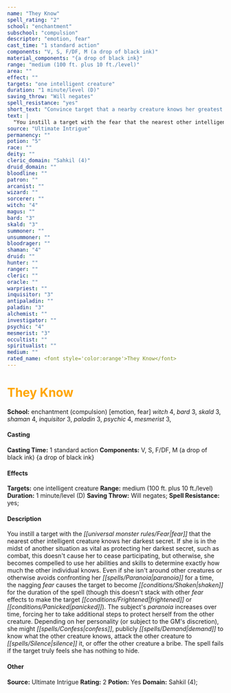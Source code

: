 ```yaml
---
name: "They Know"
spell_rating: "2"
school: "enchantment"
subschool: "compulsion"
descriptor: "emotion, fear"
cast_time: "1 standard action"
components: "V, S, F/DF, M (a drop of black ink)"
material_components: "{a drop of black ink}"
range: "medium (100 ft. plus 10 ft./level)"
area: ""
effect: ""
targets: "one intelligent creature"
duration: "1 minute/level (D)"
saving_throw: "Will negates"
spell_resistance: "yes"
short_text: "Convince target that a nearby creature knows her greatest secret."
text: |
  "You instill a target with the fear that the nearest other intelligent creature knows her darkest secret. If she is in the midst of another situation as vital as protecting her darkest secret, such as combat, this doesn't cause her to cease participating, but otherwise, she becomes compelled to use her abilities and skills to determine exactly how much the other individual knows. Even if she isn't around other creatures or otherwise avoids confronting her paranoia for a time, the nagging fear causes the target to become shaken for the duration of the spell (though this doesn't stack with other fear effects to make the target frightened or panicked). The subject's paranoia increases over time, forcing her to take additional steps to protect herself from the other creature. Depending on her personality (or subject to the GM's discretion), she might confess, publicly demand to know what the other creature knows, attack the other creature to silence it, or offer the other creature a bribe. The spell fails if the target truly feels she has nothing to hide."
source: "Ultimate Intrigue"
permanency: ""
potion: "5"
race: ""
deity: ""
cleric_domain: "Sahkil (4)"
druid_domain: ""
bloodline: ""
patron: ""
arcanist: ""
wizard: ""
sorcerer: ""
witch: "4"
magus: ""
bard: "3"
skald: "3"
summoner: ""
unsummoner: ""
bloodrager: ""
shaman: "4"
druid: ""
hunter: ""
ranger: ""
cleric: ""
oracle: ""
warpriest: ""
inquisitor: "3"
antipaladin: ""
paladin: "3"
alchemist: ""
investigator: ""
psychic: "4"
mesmerist: "3"
occultist: ""
spiritualist: ""
medium: ""
rated_name: <font style='color:orange'>They Know</font>
---
```


# <font style='color:orange'>They Know</font> 
**School:** enchantment (compulsion) [emotion, fear] 
_witch_ 4, _bard_ 3, _skald_ 3, _shaman_ 4, _inquisitor_ 3, _paladin_ 3, _psychic_ 4, _mesmerist_ 3, 
#### Casting
**Casting Time:** 1 standard action
 **Components:** V, S, F/DF, M (a drop of black ink) {a drop of black ink}
 #### Effects
**Targets:** one intelligent creature
**Range:** medium (100 ft. plus 10 ft./level)
**Duration:** 1 minute/level (D)
**Saving Throw:** Will negates; **Spell Resistance:** yes; 
 #### Description
You instill a target with the _[[universal monster rules/Fear|fear]]_ that the nearest other intelligent creature knows her darkest secret. If she is in the midst of another situation as vital as protecting her darkest secret, such as combat, this doesn't cause her to cease participating, but otherwise, she becomes compelled to use her abilities and skills to determine exactly how much the other individual knows. Even if she isn't around other creatures or otherwise avoids confronting her _[[spells/Paranoia|paranoia]]_ for a time, the nagging _fear_ causes the target to become _[[conditions/Shaken|shaken]]_ for the duration of the spell (though this doesn't stack with other _fear_ effects to make the target _[[conditions/Frightened|frightened]]_ or _[[conditions/Panicked|panicked]]_). The subject's _paranoia_ increases over time, forcing her to take additional steps to protect herself from the other creature. Depending on her personality (or subject to the GM's discretion), she might _[[spells/Confess|confess]]_, publicly _[[spells/Demand|demand]]_ to know what the other creature knows, attack the other creature to _[[spells/Silence|silence]]_ it, or offer the other creature a bribe. The spell fails if the target truly feels she has nothing to hide.

 #### Other
**Source:** Ultimate Intrigue
**Rating:** 2
**Potion:** Yes
**Domain:** Sahkil (4); 